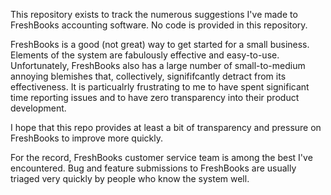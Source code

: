 This repository exists to track the numerous suggestions I've made to FreshBooks accounting software.
No code is provided in this repository.

FreshBooks is a good (not great) way to get started for a small business.  Elements of the system are
fabulously effective and easy-to-use.  Unfortunately, FreshBooks also has a large number of
small-to-medium annoying blemishes that, collectively, signififcantly detract from its effectiveness.
It is particualrly frustrating to me to have spent significant time reporting issues and to have zero
transparency into their product development.

I hope that this repo provides at least a bit of transparency and pressure on FreshBooks to improve more quickly.

For the record, FreshBooks customer service team is among the best I've encountered. Bug and feature submissions
to FreshBooks are usually triaged very quickly by people who know the system well.
